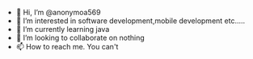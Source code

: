 - 👋 Hi, I’m @anonymoa569
- 👀 I’m interested in software development,mobile development etc.....
- 🌱 I’m currently learning java
- 💞️ I’m looking to collaborate on nothing
- 📫 How to reach me. You can't

<!---
anonymoa569/anonymoa569 is a ✨ special ✨ repository because its `README.md` (this file) appears on your GitHub profile.
You can click the Preview link to take a look at your changes.
--->
